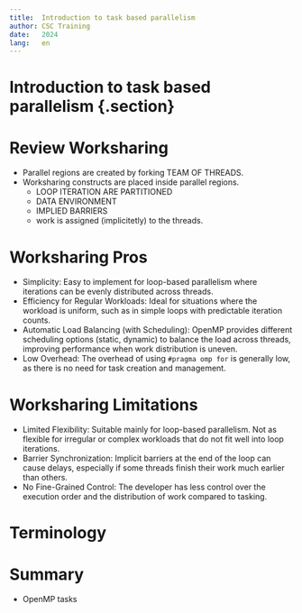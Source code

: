 ```yaml
---
title:  Introduction to task based parallelism
author: CSC Training
date:   2024
lang:   en
---
```


# Introduction to task based parallelism {.section}

# Review Worksharing

- Parallel regions are created by forking  TEAM OF THREADS.
- Worksharing constructs are placed inside parallel regions.
    - LOOP ITERATION ARE PARTITIONED
    - DATA ENVIRONMENT
    - IMPLIED BARRIERS
    - work is assigned (implicitetly) to the threads.

# Worksharing Pros

- Simplicity: Easy to implement for loop-based parallelism where iterations can be evenly distributed across threads.
- Efficiency for Regular Workloads: Ideal for situations where the workload is uniform, such as in simple loops with predictable iteration counts.
- Automatic Load Balancing (with Scheduling): OpenMP provides different scheduling options (static, dynamic) to balance the load across threads, improving performance when work distribution is uneven.
- Low Overhead: The overhead of using `#pragma omp for` is generally low, as there is no need for task creation and management.

# Worksharing Limitations

- Limited Flexibility: Suitable mainly for loop-based parallelism. Not as flexible for irregular or complex workloads that do not fit well into loop iterations.
- Barrier Synchronization: Implicit barriers at the end of the loop can cause delays, especially if some threads finish their work much earlier than others.
- No Fine-Grained Control: The developer has less control over the execution order and the distribution of work compared to tasking.

# Terminology


# Summary

- OpenMP tasks
